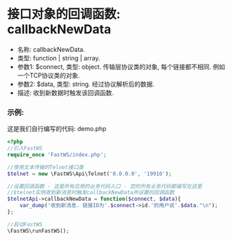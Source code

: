 # 接口对象的回调函数: callbackNewData

- 名称: callbackNewData.
- 类型: function | string | array.
- 参数1: $connect, 类型: object. 传输层协议类的对象, 每个链接都不相同. 例如一个TCP协议类的对象.
- 参数2: $data, 类型: string. 经过协议解析后的数据.
- 描述: 收到新数据时触发该回调函数.       
        
### 示例:
这是我们自行编写的代码: demo.php
```php
<?php
//引入FastWS
require_once 'FastWS/index.php';

//使用文本传输的Telnet接口类
$telnet = new \FastWS\Api\Telnet('0.0.0.0', '19910');

//设置回调函数 - 这是所有应用的业务代码入口 - 您的所有业务代码都编写在这里
//$telnet实例收到新消息时触发callbackNewData所设置的回调函数
$telnetApi->callbackNewData = function($connect, $data){
    var_dump('收到新消息. 链接ID为'.$connect->id.'的用户说'.$data."\n");
};

//启动FastWS
\FastWS\runFastWS();
```